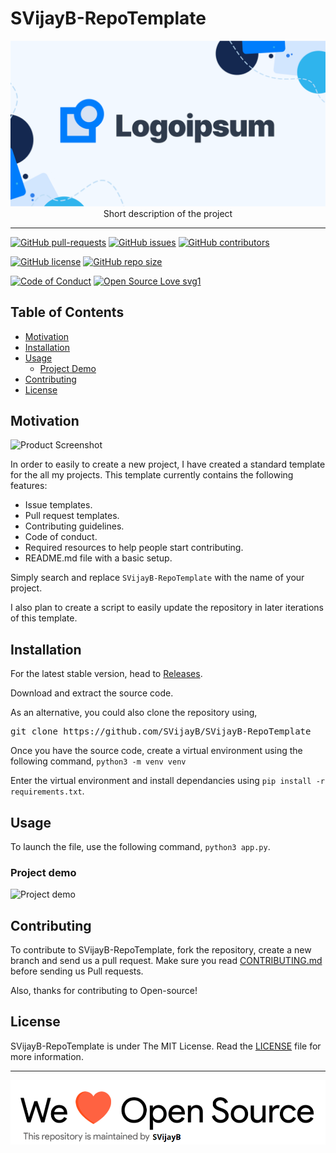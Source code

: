 # SVijayB-RepoTemplate

<p align="center">
    <img src="assets/Logo.png" alt="Logo" border="0" width="800">
    <br>Short description of the project
</p>

---

[![GitHub pull-requests](https://img.shields.io/github/issues-pr/SVijayB/SVijayB-RepoTemplate.svg)](https://github.com/SVijayB/SVijayB-RepoTemplate/pulls)
[![GitHub issues](https://img.shields.io/github/issues/SVijayB/SVijayB-RepoTemplate.svg)](https://github.com/SVijayB/SVijayB-RepoTemplate/issues)
[![GitHub contributors](https://img.shields.io/github/contributors/SVijayB/SVijayB-RepoTemplate.svg)](https://github.com/SVijayB/SVijayB-RepoTemplate/graphs/contributors)

[![GitHub license](https://img.shields.io/github/license/SVijayB/SVijayB-RepoTemplate)](https://github.com/SVijayB/SVijayB-RepoTemplate/blob/master/LICENSE)
[![GitHub repo size](https://img.shields.io/github/repo-size/SVijayB/SVijayB-RepoTemplate)](https://github.com/SVijayB/SVijayB-RepoTemplate)

[![Code of Conduct](https://img.shields.io/badge/code%20of-conduct-ff69b4.svg?style=flat)](https://github.com/SVijayB/SVijayB-RepoTemplate/blob/master/.github/CODE_OF_CONDUCT.md)
[![Open Source Love svg1](https://img.shields.io/static/v1?label=Open&message=Source%20%E2%9D%A4%EF%B8%8F&color=blueviolet)](https://github.com/SVijayB/SVijayB-RepoTemplate/blob/master/.github/CONTRIBUTING.md)

## Table of Contents

-   [Motivation](#Motivation)
-   [Installation](#Installation)
-   [Usage](#Usage)
    -   [Project Demo](#Demo)
-   [Contributing](#Contributing)
-   [License](#License)

## Motivation

<!--- Insert product screenshot below --->

![Product Screenshot](https://i.ibb.co/y4Bv8WP/codecode.jpg)

<!--- replace with motivation for your project --->

In order to easily to create a new project, I have created a standard template for the all my projects.
This template currently contains the following features:

-   Issue templates.
-   Pull request templates.
-   Contributing guidelines.
-   Code of conduct.
-   Required resources to help people start contributing.
-   README.md file with a basic setup.

Simply search and replace `SVijayB-RepoTemplate` with the name of your project.

I also plan to create a script to easily update the repository in later iterations of this template.

## Installation

<!--- Provide instructions on installing the application --->

For the latest stable version, head to [Releases](https://github.com/SVijayB/SVijayB-RepoTemplate/releases).

Download and extract the source code.

As an alternative, you could also clone the repository using,

<pre>
git clone https://github.com/SVijayB/SVijayB-RepoTemplate
</pre>

Once you have the source code, create a virtual environment using the following command,
`python3 -m venv venv`

Enter the virtual environment and install dependancies using `pip install -r requirements.txt`.

## Usage

<!--- Provide instructions on how to use the application after installing it --->

To launch the file, use the following command, `python3 app.py`.

<!--- You can also add in screenshots, app demo (Gif format) or even provide link to other resources --->

### Project demo

![Project demo](https://media.giphy.com/media/wwg1suUiTbCY8H8vIA/giphy.gif)

## Contributing

To contribute to SVijayB-RepoTemplate, fork the repository, create a new branch and send us a pull request. Make sure you read [CONTRIBUTING.md](https://github.com/SVijayB/SVijayB-RepoTemplate/blob/master/.github/CONTRIBUTING.md) before sending us Pull requests.

Also, thanks for contributing to Open-source!

## License

SVijayB-RepoTemplate is under The MIT License. Read the [LICENSE](https://github.com/SVijayB/SVijayB-RepoTemplate/blob/master/LICENSE) file for more information.

---

<img src="assets/footercredits.png" width = "600px">

